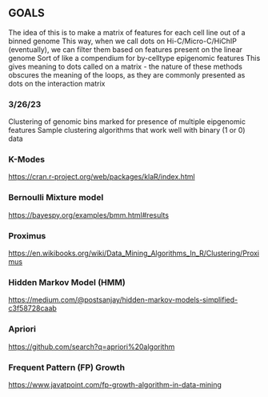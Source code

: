 ## GOALS
The idea of this is to make a matrix of features for each cell line out of a binned genome
This way, when we call dots on Hi-C/Micro-C/HiChIP (eventually), we can filter them based on features present on the linear genome
Sort of like a compendium for by-celltype epigenomic features
This gives meaning to dots called on a matrix  - the nature of these methods obscures the meaning of the loops, as they are commonly presented as dots on the interaction matrix

### 3/26/23
Clustering of genomic bins marked for presence of multiple eipgenomic features
Sample clustering algorithms that work well with binary (1 or 0) data

### K-Modes
https://cran.r-project.org/web/packages/klaR/index.html

### Bernoulli Mixture model 
https://bayespy.org/examples/bmm.html#results

### Proximus
https://en.wikibooks.org/wiki/Data_Mining_Algorithms_In_R/Clustering/Proximus

### Hidden Markov Model (HMM)
https://medium.com/@postsanjay/hidden-markov-models-simplified-c3f58728caab

### Apriori 
https://github.com/search?q=apriori%20algorithm

### Frequent Pattern (FP) Growth
https://www.javatpoint.com/fp-growth-algorithm-in-data-mining
